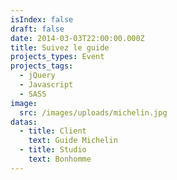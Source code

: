 ```yaml
---
isIndex: false
draft: false
date: 2014-03-03T22:00:00.000Z
title: Suivez le guide
projects_types: Event
projects_tags:
  - jQuery
  - Javascript
  - SASS
image:
  src: /images/uploads/michelin.jpg
datas:
  - title: Client
    text: Guide Michelin
  - title: Studio
    text: Bonhomme
---
```

